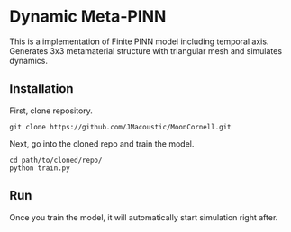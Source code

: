 # Dynamic Meta-PINN

This is a implementation of Finite PINN model including temporal axis. Generates 3x3 metamaterial structure with triangular mesh and simulates dynamics.


## Installation

First, clone repository.

    git clone https://github.com/JMacoustic/MoonCornell.git

Next, go into the cloned repo and train the model.
    
    cd path/to/cloned/repo/
    python train.py

## Run

Once you train the model, it will automatically start simulation right after.

